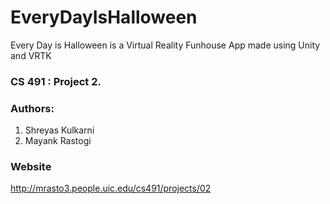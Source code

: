 # EveryDayIsHalloween
Every Day is Halloween is a Virtual Reality Funhouse App made using Unity and VRTK

### CS 491 : Project 2.
### Authors:
1. Shreyas Kulkarni
2. Mayank Rastogi

### Website
http://mrasto3.people.uic.edu/cs491/projects/02

